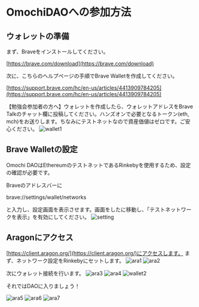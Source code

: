 # OmochiDAOへの参加方法

## ウォレットの準備 
まず、Braveをインストールしてください。

[https://brave.com/download](https://brave.com/download)

次に、こちらのヘルプページの手順でBrave Walletを作成してください。

[https://support.brave.com/hc/en-us/articles/4413909784205](https://support.brave.com/hc/en-us/articles/4413909784205)

【勉強会参加者の方へ】ウォレットを作成したら、ウォレットアドレスをBrave Talkのチャット欄に投稿してください。ハンズオンで必要となるトークン(eth, mch)をお送りします。ちなみにテストネットなので資産価値はゼロです。ご安心ください。
![wallet1](img/wallet_01.png)

## Brave Walletの設定
Omochi DAOはEthereumのテストネットであるRinkebyを使用するため、設定の確認が必要です。

Braveのアドレスバーに

brave://settings/wallet/networks

と入力し、設定画面を表示させます。画面をしたに移動し、「テストネットワークを表示」を有効にしてください。
![setting](img/setting_01.png)

## Aragonにアクセス

[https://client.aragon.org/](https://client.aragon.org/)にアクセスします。
まず、ネットワーク設定をRinkebyにセットします。
![ara1](img/aragon_01.png)
![ara2](img/aragon_02.png)

次にウォレット接続を行います。
![ara3](img/aragon_03.png)
![ara4](img/aragon_04.png)
![wallet2](img/wallet_02.png)

それではDAOに入りましょう！

![ara5](img/aragon_05.png)
![ara6](img/aragon_06.png)
![ara7](img/aragon_07.png)
